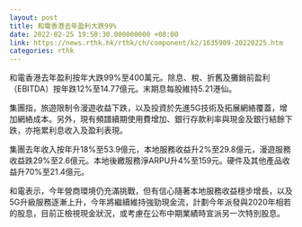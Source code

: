 ```yaml
---
layout: post
title: 和電香港去年盈利大跌99%
date: 2022-02-25 19:50:30.000000000 +08:00
link: https://news.rthk.hk/rthk/ch/component/k2/1635909-20220225.htm
categories: rthk
---
```


和電香港去年盈利按年大跌99%至400萬元。除息、稅、折舊及攤銷前盈利（EBITDA）按年跌12%至14.77億元。末期息每股維持5.21港仙。

集團指，旅遊限制令漫遊收益下跌，以及投資於先進5G技術及拓展網絡覆蓋，增加網絡成本。另外，現有頻譜續期使用費增加、銀行存款利率與現金及銀行結餘下跌，亦拖累利息收入及盈利表現。

集團去年收入按年升18%至53.9億元，本地服務收益升2%至29.8億元，漫遊服務收益跌29%至2.6億元。本地後繳服務淨ARPU升4%至159元。硬件及其他產品收益升70%至21.4億元。

和電表示，今年營商環境仍充滿挑戰，但有信心隨著本地服務收益穩步增長，以及5G升級服務逐漸上升，今年將繼續維持強勁現金流，計劃今年派發與2020年相若的股息，目前正檢視現金狀況，或考慮在公布中期業績時宣派另一次特別股息。
